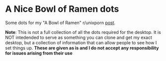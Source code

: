 # A Nice Bowl of Ramen dots

Some dots for my "A Bowl of Ramen" r/unixporn [post](https://www.reddit.com/r/unixporn/comments/y2ehbi/qtile_a_bowl_of_ramen/).

**Note**: This is not a full collection of all the dots required for the desktop. It is NOT intedended to serve as something you can clone and
get my exact desktop, but a collection of information that can allow people to see how I set things up. **These are given as is and I do not accept
any responsibility for issues arising from their use**


